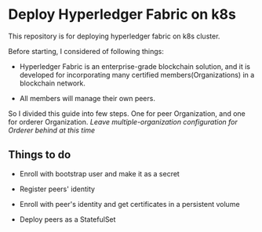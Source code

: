 # Deploy Hyperledger Fabric on k8s

This repository is for deploying hyperledger fabric on k8s cluster.

Before starting, I considered of following things:

- Hyperledger Fabric is an enterprise-grade blockchain solution, and it is developed for incorporating many certified members(Organizations) in a blockchain network.

- All members will manage their own peers.

So I divided this guide into few steps. One for peer Organization, and one for orderer Organization.
*Leave multiple-organization configuration for Orderer behind at this time*

## Things to do

- Enroll with bootstrap user and make it as a secret

- Register peers' identity

- Enroll with peer's identity and get certificates in a persistent volume

- Deploy peers as a StatefulSet